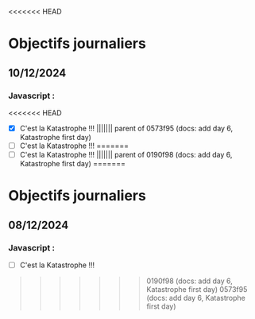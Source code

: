 <<<<<<< HEAD
# Objectifs journaliers

## 10/12/2024

### Javascript :

<<<<<<< HEAD
- [x] C'est la Katastrophe !!!
||||||| parent of 0573f95 (docs: add day 6, Katastrophe first day)
- [ ] C'est la Katastrophe !!!
=======
- [ ] C'est la Katastrophe !!!
||||||| parent of 0190f98 (docs: add day 6, Katastrophe first day)
=======
# Objectifs journaliers

## 08/12/2024

### Javascript :

- [ ] C'est la Katastrophe !!!
>>>>>>> 0190f98 (docs: add day 6, Katastrophe first day)
>>>>>>> 0573f95 (docs: add day 6, Katastrophe first day)
